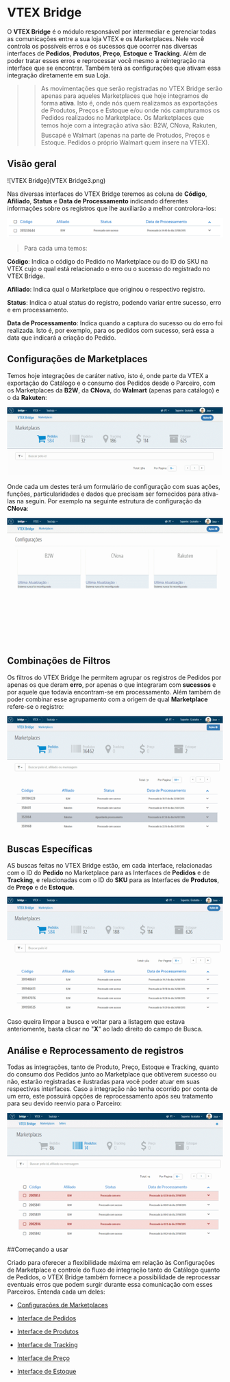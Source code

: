#  VTEX Bridge
O **VTEX Bridge** é o módulo responsável por intermediar e gerenciar todas as comunicações entre a sua loja VTEX e os Marketplaces. Nele você controla os possíveis erros e os sucessos que ocorrer nas diversas interfaces de **Pedidos**, **Produtos**, **Preço**, **Estoque** e **Tracking**. Além de poder tratar esses erros e reprocessar você mesmo a reintegração na interface que se encontrar. Também terá as configurações que ativam essa integração diretamente em sua Loja.

>>As movimentações que serão registradas no VTEX Bridge serão apenas para aqueles Marketplaces que hoje integramos de forma **ativa**. Isto é, onde nós quem realizamos as exportações de Produtos, Preços e Estoque e/ou onde nós campturamos os Pedidos realizados no Marketplace. Os Marketplaces que temos hoje com a integração ativa são: B2W, CNova, Rakuten, Buscapé e Walmart (apenas na parte de Protudos, Preços e Estoque. Pedidos o próprio Walmart quem insere na VTEX).

## Visão geral

![VTEX Bridge](VTEX Bridge3.png)

Nas diversas interfaces do VTEX Bridge teremos as coluna de **Código**, **Afiliado**, **Status** e **Data de Processamento** indicando diferentes informações sobre os registros que lhe auxiliarão a melhor controlora-los:

![Colunas de informações](V_pedidos_colunas.png)
>Para cada uma temos:

**Código**: Indica o código do Pedido no Marketplace ou do ID do SKU na VTEX cujo o qual está relacionado o erro ou o sucesso do registrado no VTEX Bridge.

**Afiliado**: Indica qual o Marketplace que originou o respectivo registro.

**Status**: Indica o atual status do registro, podendo variar entre sucesso, erro e em processamento.

**Data de Processamento**: Indica quando a captura do sucesso ou do erro foi realizada. Isto é, por exemplo, para os pedidos com sucesso, será essa a data que indicará a criação do Pedido.

## Configurações de Marketplaces
Temos hoje integrações de caráter nativo, isto é, onde parte da VTEX a exportação do Catálogo e o consumo dos Pedidos desde o Parceiro, com os Marketplaces da **B2W**, da **CNova**, do **Walmart** (apenas para catálogo) e o da **Rakuten**:

![Configurações de Marketplaces](V_newconfig.gif)

Onde cada um destes terá um formulário de configuração com suas ações, funções, particularidades e dados que precisam ser fornecidos para ativa-las na seguin. Por exemplo na seguinte estrutura de configuração da **CNova**:

![Configuração Bridge](V_newconfig_cnova.gif)

## Combinações de Filtros

Os filtros do VTEX Bridge lhe permitem agrupar os registros de Pedidos por apenas os que deram **erro**, por apenas o que integraram com **sucessos** e por aquele que todavia encontram-se em processamento. Além também de poder combinar esse agrupamento com a origem de qual **Marketplace** refere-se o registro:

![Filtnnado Pedido](V_Pedidos_Filtro.gif)

## Buscas Específicas

AS buscas feitas no VTEX Bridge estão, em cada interface, relacionadas com o ID do **Pedido** no Marketplace para as Interfaces de **Pedidos** e de **Tracking**, e relacionadas com o ID do **SKU** para as Interfaces de **Produtos**, de **Preço** e de **Estoque**.

![Ralizando busca](V_newsearch.gif)

Caso queira limpar a busca e voltar para a listagem que estava anteriomente, basta clicar no "**X**" ao lado direito do campo de Busca.

##  Análise e Reprocessamento de registros
Todas as integrações, tanto de Produto, Preço, Estoque e Tracking, quanto do consumo dos Pedidos junto ao Marketplace que obtiverem sucesso ou não, estarão registradas e ilustradas para você poder atuar em suas respectivas interfaces. Caso a integração não tenha ocorrido por conta de um erro, este possuirá opções de reprocessamento após seu tratamento para seu devido reenvio para o Parceiro:

![Reprocessando erro](V_produto_removendo_erro.gif)

##Começando a usar

Criado para oferecer a flexibilidade máxima em relação às Configurações de Marketplace e controle do fluxo de integração tanto do Catálogo quanto de Pedidos, o VTEX Bridge também fornece a possibilidade de reprocessar eventuais erros que podem surgir durante essa comunicação com esses Parceiros. Entenda cada um deles:

* [Configurações de Marketplaces](./configuracoes-de-marketplace/README.md)

* [Interface de Pedidos](./interface-de-pedidos/README.md)

* [Interface de Produtos](./interface-de-produto/README.md)

* [Interface de Tracking](interface-de-tracking\README.md)

* [Interface de Preço](interface-de-preco\README.md)

* [Interface de Estoque](interface-de-estoque\README.md)
